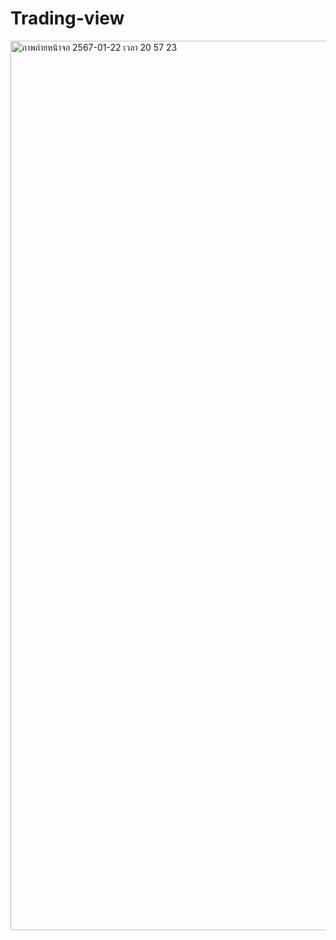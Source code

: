 # Trading-view

<img width="1423" alt="ภาพถ่ายหน้าจอ 2567-01-22 เวลา 20 57 23" src="https://github.com/Meuracha/Trading-view/assets/87271901/b60e1f9a-0007-4111-a3a6-72046f438a5e">

